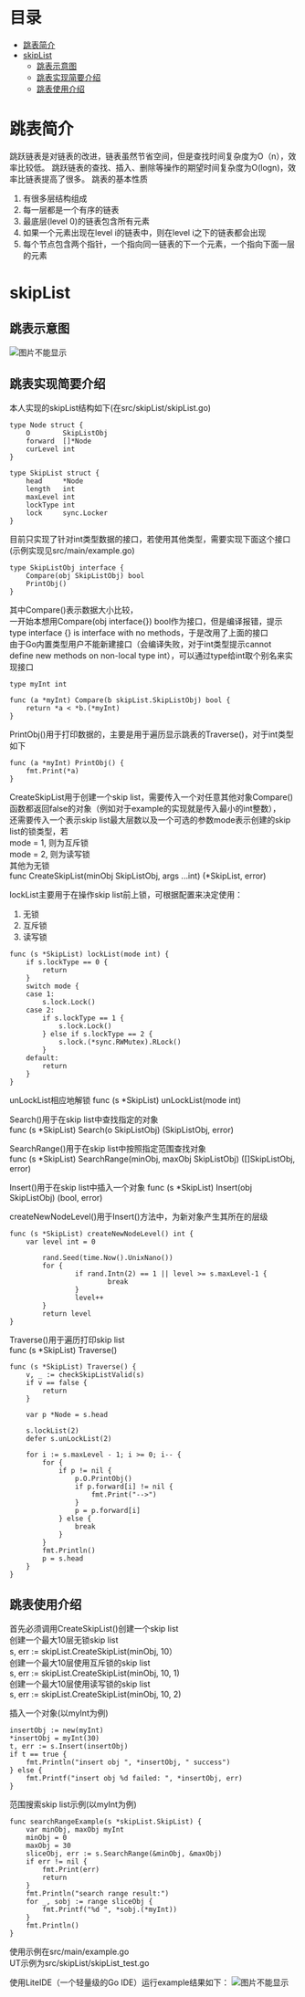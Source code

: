 # 目录  
- [跳表简介](#跳表简介)
- [skipList](#skiplist)
  * [跳表示意图](#跳表示意图)
  * [跳表实现简要介绍](#跳表实现简要介绍)
  * [跳表使用介绍](#跳表使用介绍)

# 跳表简介  
跳跃链表是对链表的改进，链表虽然节省空间，但是查找时间复杂度为O（n），效率比较低。
跳跃链表的查找、插入、删除等操作的期望时间复杂度为O(logn)，效率比链表提高了很多。
跳表的基本性质
1. 有很多层结构组成
2. 每一层都是一个有序的链表
3. 最底层(level 0)的链表包含所有元素
4. 如果一个元素出现在level i的链表中，则在level i之下的链表都会出现
5. 每个节点包含两个指针，一个指向同一链表的下一个元素，一个指向下面一层的元素
  
# skipList  
## 跳表示意图  
![图片不能显示](https://github.com/GrassInWind2019/skipList/blob/master/skipList.png)
## 跳表实现简要介绍  
本人实现的skipList结构如下(在src/skipList/skipList.go)  
```
type Node struct {  
	O        SkipListObj  
	forward  []*Node  
	curLevel int  
}

type SkipList struct {  
	head     *Node  
	length   int  
	maxLevel int  
	lockType int  
	lock     sync.Locker  
}  
```  
目前只实现了针对int类型数据的接口，若使用其他类型，需要实现下面这个接口(示例实现见src/main/example.go)  
```
type SkipListObj interface {  
	Compare(obj SkipListObj) bool  
	PrintObj()  
}  
```  
其中Compare()表示数据大小比较，   
一开始本想用Compare(obj interface{}) bool作为接口，但是编译报错，提示type interface {} is interface with no methods，于是改用了上面的接口  
由于Go内置类型用户不能新建接口（会编译失败，对于int类型提示cannot define new methods on non-local type int），可以通过type给int取个别名来实现接口  
```
type myInt int  

func (a *myInt) Compare(b skipList.SkipListObj) bool {  
	return *a < *b.(*myInt)  
}  
```  
PrintObj()用于打印数据的，主要是用于遍历显示跳表的Traverse()，对于int类型如下 
```
func (a *myInt) PrintObj() {  
	fmt.Print(*a)  
} 
```  
CreateSkipList用于创建一个skip list，需要传入一个对任意其他对象Compare()函数都返回false的对象（例如对于example的实现就是传入最小的int整数），  
还需要传入一个表示skip list最大层数以及一个可选的参数mode表示创建的skip list的锁类型，若  
mode = 1, 则为互斥锁  
mode = 2, 则为读写锁  
其他为无锁  
func CreateSkipList(minObj SkipListObj, args ...int) (*SkipList, error)  
  
lockList主要用于在操作skip list前上锁，可根据配置来决定使用：
1. 无锁  
2. 互斥锁  
3. 读写锁 
```
func (s *SkipList) lockList(mode int) {  
	if s.lockType == 0 {  
		return  
	}  
	switch mode {  
	case 1:  
		s.lock.Lock()  
	case 2:  
		if s.lockType == 1 {  
			s.lock.Lock()  
		} else if s.lockType == 2 {  
			s.lock.(*sync.RWMutex).RLock()  
		}  
	default:  
		return  
	}  
}  
```
  
unLockList相应地解锁
func (s *SkipList) unLockList(mode int)

Search()用于在skip list中查找指定的对象  
func (s *SkipList) Search(o SkipListObj) (SkipListObj, error)  

SearchRange()用于在skip list中按照指定范围查找对象  
func (s *SkipList) SearchRange(minObj, maxObj SkipListObj) ([]SkipListObj, error)  

Insert()用于在skip list中插入一个对象
func (s *SkipList) Insert(obj SkipListObj) (bool, error)

createNewNodeLevel()用于Insert()方法中，为新对象产生其所在的层级  
```
func (s *SkipList) createNewNodeLevel() int {  
	var level int = 0  

        rand.Seed(time.Now().UnixNano())  
        for {  
                if rand.Intn(2) == 1 || level >= s.maxLevel-1 {  
                        break  
                }  
                level++  
        }  
        return level  
} 
```  
Traverse()用于遍历打印skip list  
func (s *SkipList) Traverse()  
```
func (s *SkipList) Traverse() {
	v, _ := checkSkipListValid(s)
	if v == false {
		return
	}

	var p *Node = s.head

	s.lockList(2)
	defer s.unLockList(2)

	for i := s.maxLevel - 1; i >= 0; i-- {
		for {
			if p != nil {
				p.O.PrintObj()
				if p.forward[i] != nil {
					fmt.Print("-->")
				}
				p = p.forward[i]
			} else {
				break
			}
		}
		fmt.Println()
		p = s.head
	}
}
```  
  
##  跳表使用介绍
首先必须调用CreateSkipList()创建一个skip list  
创建一个最大10层无锁skip list  
s, err := skipList.CreateSkipList(minObj, 10）  
创建一个最大10层使用互斥锁的skip list  
s, err := skipList.CreateSkipList(minObj, 10, 1)  
创建一个最大10层使用读写锁的skip list  
s, err := skipList.CreateSkipList(minObj, 10, 2)  
  
插入一个对象(以myInt为例)  
```
insertObj := new(myInt)
*insertObj = myInt(30)
t, err := s.Insert(insertObj)
if t == true {
	fmt.Println("insert obj ", *insertObj, " success")
} else {
	fmt.Printf("insert obj %d failed: ", *insertObj, err)
}
```
范围搜索skip list示例(以myInt为例)
```
func searchRangeExample(s *skipList.SkipList) {
	var minObj, maxObj myInt
	minObj = 0
	maxObj = 30
	sliceObj, err := s.SearchRange(&minObj, &maxObj)
	if err != nil {
		fmt.Print(err)
		return
	}
	fmt.Println("search range result:")
	for _, sobj := range sliceObj {
		fmt.Printf("%d ", *sobj.(*myInt))
	}
	fmt.Println()
}
```
使用示例在src/main/example.go  
UT示例为src/skipList/skipList_test.go  

使用LiteIDE（一个轻量级的Go IDE）运行example结果如下：
![图片不能显示](https://github.com/GrassInWind2019/skipList/blob/master/example_run_result.png)
